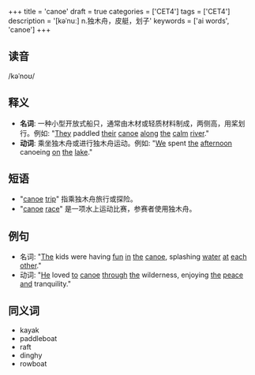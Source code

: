 +++
title = 'canoe'
draft = true
categories = ['CET4']
tags = ['CET4']
description = '[kəˈnuː] n.独木舟，皮艇，划子'
keywords = ['ai words', 'canoe']
+++

## 读音
/kəˈnoʊ/

## 释义
- **名词**: 一种小型开放式船只，通常由木材或轻质材料制成，两侧高，用桨划行。例如: "[They](/post/they/) paddled [their](/post/their/) [canoe](/post/canoe/) [along](/post/along/) [the](/post/the/) [calm](/post/calm/) [river](/post/river/)."
- **动词**: 乘坐独木舟或进行独木舟运动。例如: "[We](/post/we/) spent [the](/post/the/) [afternoon](/post/afternoon/) canoeing [on](/post/on/) [the](/post/the/) [lake](/post/lake/)."

## 短语
- "[canoe](/post/canoe/) [trip](/post/trip/)" 指乘独木舟旅行或探险。
- "[canoe](/post/canoe/) [race](/post/race/)" 是一项水上运动比赛，参赛者使用独木舟。

## 例句
- 名词: "[The](/post/the/) kids were having [fun](/post/fun/) [in](/post/in/) [the](/post/the/) [canoe](/post/canoe/), splashing [water](/post/water/) [at](/post/at/) [each](/post/each/) [other](/post/other/)."
- 动词: "[He](/post/he/) loved [to](/post/to/) [canoe](/post/canoe/) [through](/post/through/) [the](/post/the/) wilderness, enjoying [the](/post/the/) [peace](/post/peace/) [and](/post/and/) tranquility."

## 同义词
- kayak
- paddleboat
- raft
- dinghy
- rowboat
